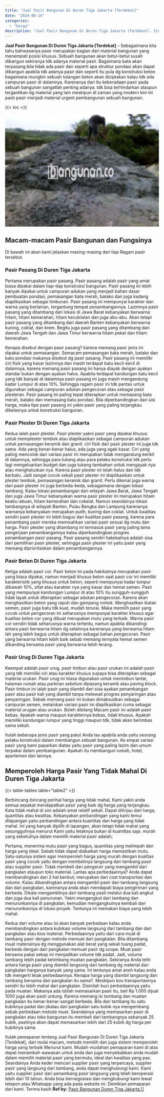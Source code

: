 ```yaml
---
title: "Jual Pasir Bangunan Di Duren Tiga Jakarta [Terdekat]"
date: "2024-08-14"
categories: 
  - "harga"
description: "Jual Pasir Bangunan Di Duren Tiga Jakarta [Terdekat]. Itulah pemaparan tentang Jual Pasir Bangunan Di Duren Tiga Jakarta [Terdekat], dari mulai macam, meto..."
---
```


**Jual Pasir Bangunan Di Duren Tiga Jakarta \[Terdekat\]** – Sebagaimana kita tahu bahwasanya pasir merupakan bagian dari material bangunan yang menempati posisi khusus. Sebuah bangunan akan betul-betul susah dibangun sekiranya tdk adanya material pasir. Bagaimana bata akan terpasang bila tidak ada pasir dan seperti apa struktur pondasi akan dapat dibangun apabila tdk adanya pasir dan seperti itu pula dg konstruksi beton bagaimana mungkin sebuah tulangan beton akan diciptakan kalau tdk ada campuran pasir di dalamnya. Karenanya dari itu keberadaan pasir pada sebuah bangunan sangatlah penting adanya. tdk bisa terhindarkan ataupun tergantikan dg material yang lain meskipun di zaman yang modern kini ini pasti pasir menjadi material urgent pembangunan sebuah bangunan.

{{< toc >}}

![Jual Pasir Bangunan Di Duren Tiga Jakarta [Terdekat]](/images/jual-pasir-bangunan-17.png)

## Macam-macam Pasir Bangunan dan Fungsinya

Di bawah ini akan kami jelaskan masing-masing dari tiap Ragam pasir tersebut.

### Pasir Pasang Di Duren Tiga Jakarta

Pertama merupakan pasir pasang. Pasir pasang adalah pasir yang amat biasa dipakai dalam tiap-tiap konstruksi bangunan. Pasir pasang ini lebih banyak dipakai untuk campuran adukan yang menjadi bahan dasar pembuatan pondasi, pemasangan bata merah, batako dan juga kadang diaplikasikan sebagai timbunan. Pasir pasang ini mempunyai karakter dan warna yang berlainan, tergantung tempat penambangannya. Lazimnya pasir pasang yang ditambang dari lokasi di Jawa Barat kebanyakan berwarna hitam, hitam kemerahan, hitam kecoklatan dan juga abu-abu. Akan tetapi pasir pasang yang ditambang dari daerah Banten kebanyakan berwarna kuning, coklat, dan krem. Begitu juga pasir pasang yang ditambang dari daerah Jawa Tengah dan Jawa Timur berwarna hitam pekat dan hitam kemerahan.

Kenapa disebut dengan pasir pasang? karena memang pasir jenis ini dipakai untuk pemasangan. Semacam pemasangan bata merah, batako dan batu pondasi makanya disebut dg pasir pasang. Pasir pasang ini memiliki ciri fisik yang kasar lazimnya dan masih terdapat batu kecil-kecil di dalamnya, karena memang pasir pasang ini hanya diayak dengan ayakan standar bukan dengan ayakan halus. Apabila terdapat kandungan batu kecil yang tdk banyak di dalamnya pasir pasang ini juga masih mengandung kadar Lumpur di atas 10%. Sehingga ragam pasir ini tdk pantas untuk digunakan sebagai campuran adukan pengecoran atau sebagai pasir plesteran. Pasir pasang ini paling tepat diterapkan untuk memasang bata merah, batako dan memasang batu pondasi. Bila diperbandingkan dari sisi harga, maka tipe pasir pasang ini yakni pasir yang paling terjangkau dikelasnya untuk konstruksi bangunan.

### Pasir Plester Di Duren Tiga Jakarta

Kedua ialah pasir plester. Pasir plester yakni pasir yang dipakai khusus untuk memplester tembok atau diaplikasikan sebagai campuran adukan untuk pemasangan keramik dan granit. ciri fisik dari pasir plester ini juga tdk sama. Ada yang benar-benar halus, ada juga yang agak kasar. Ciri yang paling mencolok dari variasi pasir ini merupakan tidak mengandung kerikil di dalamnya, sehingga para tukang atau para pelaku konstruksi tdk perlu lagi mengeluarkan budget dan juga tukang tambahan untuk mengayak nya atau menghaluskan nya. Karena pasir plester ini telah halus dan tdk berbatu. Jadi sangat cocok sekali pasir plester ini diaplikasikan untuk plester tembok, pemasangan keramik dan granit. Perlu dikenal juga warna dari pasir plester ini juga berbeda-beda, sebagaimana dengan lokasi tambang. Kalau lokasi penambangan dari wilayah Jawa Barat, Jawa Tengah dan juga Jawa Timur kebanyakan warna pasir plester ini merupakan hitam keabu-abuan, hitam kemerahan dan cokelat. Namun seandainya lokasi tambangnya di wilayah Banten, Pulau Bangka dan Lampung karenanya warnanya kebanyakan merupakan putih, kuning dan coklat. Untuk kwalitas sendiri pasir plester ini lebih bagus dari kualitas pasir pasang, karena para penambang pasir mereka memisahkan variasi pasir sesuai dg mutu dan harga. Pasir plester yang ditambang ini termasuk pasir yang paling lama pengerjaan penambangannya kalau diperbandingkan progres penambangan pasir pasang. Pasir pasang sendiri hakekatnya adalah sisa dari pemilihan pasir plester, sehingga pasir plester ini yaitu pasir yang memang diprioritaskan dalam penambangannya.

### Pasir Beton Di Duren Tiga Jakarta

Ketiga adalah pasir cor. Pasir beton ini pada hakikatnya merupakan pasir yang biasa dipakai, namun menjadi khusus beton saat pasir cor ini memiliki karakteristik yang khusus untuk beton; seperti mempunyai kadar lumpur dibawah 10%, sifat atau karakter nya yang kasar dan hemat semen. Pasir yang mempunyai kandungan Lumpur di atas 10% itu sungguh-sungguh tidak layak untuk diterapkan sebagai adukan pengecoran. Karena akan menghasilkan beton yang rapuh dan gampang rontok. Menghasilkan ikatan semen, pasir juga batu tdk kuat, mudah terurai. Maka memilih pasir yang cocok untuk pengecoran ini seharusnya mempunyai karakter khusus agar kualitas beton cor yang dibuat merupakan mutu yang terbaik. Warna pasir cor sendiri tidak seharusnya warna tertentu, namun apabila dibandingi antara pasir berwarna hitam dg selainnya karenanya yang berwarna hitam lah yang lebih bagus untuk diterapkan sebagai bahan pengecoran. Pasir yang berwarna hitam lebih baik sebab memang ternyata hemat semen dibanding bersama pasir yang berwarna lebih terang.

### Pasir Urug Di Duren Tiga Jakarta

Keempat adalah pasir urug. pasir timbun atau pasir urukan ini adalah pasir yang tdk memiliki ciri atau karakter khusus supaya bisa diterapkan sebagai material urukan. Pasir urug ini biasa digunakan untuk menimbun lantai, halaman rumah atau parkiran sebelum dipasang keramik atau paving block. Pasir timbun ini ialah pasir yang diambil dari sisa ayakan penambangan pasir atau pasir kali yang diambil tanpa melewati progres penyaringan atau penyaringan. Sebab memang pasir ini bukan dimaksudkan sebagai campuran semen, melainkan variasi pasir ini diaplikasikan cuma sebagai material urugan atau urukan. Boleh dibilang Macam pasir ini adalah pasir bebas. Apakah warna maupun karakternya bebas, tidak khusus. Apakah memiliki kandungan lumpur yang tinggi maupun tdk, tidak akan berimbas sama sekali.

Itulah beberapa jenis pasir yang patut Anda tau apabila anda yaitu seorang pelaku konstruksi dalam membangun sebuah bangunan. Ke empat variasi pasir yang kami paparkan diatas yaitu pasir yang paling lazim dan umum terpakai dalam pembangunan. Apakah itu membangun rumah, hotel, apartemen dan lainnya.

## Memperoleh Harga Pasir Yang Tidak Mahal Di Duren Tiga Jakarta

{{< table-tables table="table2" >}}

Berbincang-bincang perihal harga yang tidak mahal, Kami yakin anda semua sepakat mendapatkan pasir yang baik dg harga yang terjangkau. Kata tidak mahal di sini adalah amat relatif sekali. Dapat ditinjau dari harga, quantitas atau kwalitas. Kebanyakan perbandingan yang kami temui dilapangan yaitu perbandingan antara kuantitas dan harga yang tidak mahal. Ini yang banyak dipilih di lapangan, akan tetapi tidak mahal yang sesungguhnya menurut Kami yaitu letaknya bukan di kuantitas saja. murah yang sebetulnya dalam memilih material pasir adalah;

Pertama, menerima mutu pasir yang bagus, quantitas yang melimpah dan harga yang ideal. Sebab tidak dapat diabaikan harga memastikan mutu. Satu-satunya sistem agar memperoleh harga yang murah dengan kualitas pasir yang cocok yaitu dengan membelinya langsung dari tambang pasir atau supplier pasir. Tidak membeli dari pengecer yang mengambil dari pangkalan ataupun toko material. Lantas apa perbedaannya? Anda dapat membandingkan dari 2 hal berikut; merupakan dari cost transportasi dan volume. Kalau dibandingkan antara mengambil pasir dari tambang langsung dan dari pangkalan, karenanya anda akan mendapati biaya pengiriman yang berbeda. Dikala mengambilnya dari tambang pasti melalui dua kali angkut dan juga dua kali penurunan. Yakni mengangkut dari tambang dan menurunkannya di pangkalan, kemudian mengangkutnya kembali dan menurunkannya di lokasi proyek. Tentunya ini memakan biaya yang lebih mahal.

Kedua dari volume atau isi akan banyak perbedaan kalau anda membandingkan antara kubikasi volume langsung dari tambang dan dari pangkalan atau kios material. Perbedaannya yaitu dari cara muat di tambang pasir dengan metode memuat dari pangkalan. Bila ditambang muat materialnya dg menggunakan alat berat yang sekali tuang padat, berbeda dengan dari pangkalan memuat pasir dg scope. Muat pasir bersama pakai sekop ini menjadikan volume tdk padat. Jadi, volume tambang lebih padat ketimbang muatan pangkalan. Sekiranya Anda teliti antara harga pasir yang diambil langsung dari tambang dg material dari pangkalan harganya banyak yang sama. Ini tentunya amat aneh kalau anda tdk mengerti letak perbedaannya. Kenapa harga yang diambil langsung dari tambang bersama dari pangkalan itu sama?. Meskipun kos transportasinya sendiri itu lebih mahal dari pangkalan. Disinilah kuci perbedaannya yaitu pada muatan. Makanya ada istilah memasarkan pasir itu, beli Rp 1.000 dijual 1000 juga akan pasti untung. Karena memang isi tambang dan muatan pangkalan itu benar-benar-sangat berbeda. Bila dari tambang itu satu kubiknya padat dan jikalau dari pangkalan satu kubik nya mengembang sebab perbedaan metode muat. Seandainya yang memasarkan pasir di pangkalan atau toko bangunan itu membeli dari tambangnya sebanyak 25 kubik, pastinya akan dapat memasarkan lebih dari 25 kubik dg harga per kubiknya sama.

Itulah pemaparan tentang Jual Pasir Bangunan Di Duren Tiga Jakarta \[Terdekat\], dari mulai macam, metode memilih dan juga sistem memperoleh harga yang terbaik Menurut kami. Mudah-mudahan pemaparan kami di atas dapat menambah wawasan untuk anda dan juga menyebabkan anda mudah dalam memilih material pasir yang bermutu, ideal dan kwalitas yang pas. Seandainya Anda keder mencari supplier pasir yang terpercaya, supplier pasir yang langsung dari tambang, anda dapat menghubungi kami. Kami yaitu supplier pasir dari penambang pasir langsung yang telah beroperasi lebih dari 10 tahun. Anda bisa bernegosiasi dan menghubungi kami lewat telepon atau Whatsapp yang ada pada website ini. Demikian pemaparan dari kami. Terima kasih
**Ref by:** [Pasir Bangunan Duren Tiga Jakarta []](https://id.wikipedia.org/wiki/Pasir)
